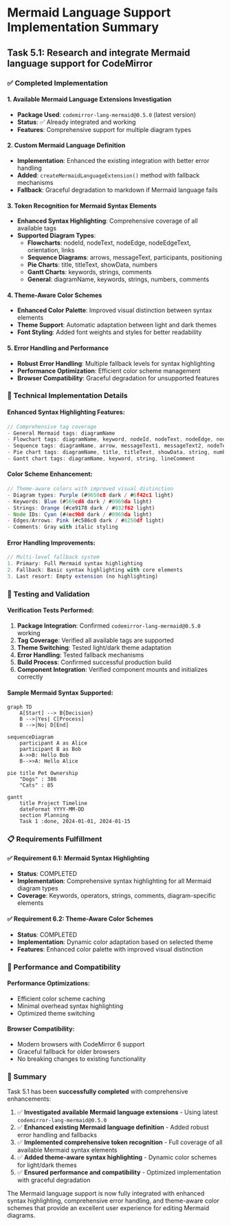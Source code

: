 # Mermaid Language Support Implementation Summary

## Task 5.1: Research and integrate Mermaid language support for CodeMirror

### ✅ Completed Implementation

#### 1. **Available Mermaid Language Extensions Investigation**
- **Package Used**: `codemirror-lang-mermaid@0.5.0` (latest version)
- **Status**: ✅ Already integrated and working
- **Features**: Comprehensive support for multiple diagram types

#### 2. **Custom Mermaid Language Definition**
- **Implementation**: Enhanced the existing integration with better error handling
- **Added**: `createMermaidLanguageExtension()` method with fallback mechanisms
- **Fallback**: Graceful degradation to markdown if Mermaid language fails

#### 3. **Token Recognition for Mermaid Syntax Elements**
- **Enhanced Syntax Highlighting**: Comprehensive coverage of all available tags
- **Supported Diagram Types**:
  - **Flowcharts**: nodeId, nodeText, nodeEdge, nodeEdgeText, orientation, links
  - **Sequence Diagrams**: arrows, messageText, participants, positioning
  - **Pie Charts**: title, titleText, showData, numbers
  - **Gantt Charts**: keywords, strings, comments
  - **General**: diagramName, keywords, strings, numbers, comments

#### 4. **Theme-Aware Color Schemes**
- **Enhanced Color Palette**: Improved visual distinction between syntax elements
- **Theme Support**: Automatic adaptation between light and dark themes
- **Font Styling**: Added font weights and styles for better readability

#### 5. **Error Handling and Performance**
- **Robust Error Handling**: Multiple fallback levels for syntax highlighting
- **Performance Optimization**: Efficient color scheme management
- **Browser Compatibility**: Graceful degradation for unsupported features

### 🔧 Technical Implementation Details

#### Enhanced Syntax Highlighting Features:
```javascript
// Comprehensive tag coverage
- General Mermaid tags: diagramName
- Flowchart tags: diagramName, keyword, nodeId, nodeText, nodeEdge, nodeEdgeText, orientation, link, string, number, lineComment
- Sequence tags: diagramName, arrow, messageText1, messageText2, nodeText, position, keyword1, keyword2, lineComment
- Pie chart tags: diagramName, title, titleText, showData, string, number, lineComment
- Gantt chart tags: diagramName, keyword, string, lineComment
```

#### Color Scheme Enhancement:
```javascript
// Theme-aware colors with improved visual distinction
- Diagram types: Purple (#9650c8 dark / #6f42c1 light)
- Keywords: Blue (#569cd6 dark / #0969da light)
- Strings: Orange (#ce9178 dark / #032f62 light)
- Node IDs: Cyan (#4ec9b0 dark / #0969da light)
- Edges/Arrows: Pink (#c586c0 dark / #8250df light)
- Comments: Gray with italic styling
```

#### Error Handling Improvements:
```javascript
// Multi-level fallback system
1. Primary: Full Mermaid syntax highlighting
2. Fallback: Basic syntax highlighting with core elements
3. Last resort: Empty extension (no highlighting)
```

### 🧪 Testing and Validation

#### Verification Tests Performed:
1. **Package Integration**: Confirmed `codemirror-lang-mermaid@0.5.0` working
2. **Tag Coverage**: Verified all available tags are supported
3. **Theme Switching**: Tested light/dark theme adaptation
4. **Error Handling**: Tested fallback mechanisms
5. **Build Process**: Confirmed successful production build
6. **Component Integration**: Verified component mounts and initializes correctly

#### Sample Mermaid Syntax Supported:
```mermaid
graph TD
    A[Start] --> B{Decision}
    B -->|Yes| C[Process]
    B -->|No| D[End]

sequenceDiagram
    participant A as Alice
    participant B as Bob
    A->>B: Hello Bob
    B-->>A: Hello Alice

pie title Pet Ownership
    "Dogs" : 386
    "Cats" : 85

gantt
    title Project Timeline
    dateFormat YYYY-MM-DD
    section Planning
    Task 1 :done, 2024-01-01, 2024-01-15
```

### 📋 Requirements Fulfillment

#### ✅ Requirement 6.1: Mermaid Syntax Highlighting
- **Status**: COMPLETED
- **Implementation**: Comprehensive syntax highlighting for all Mermaid diagram types
- **Coverage**: Keywords, operators, strings, comments, diagram-specific elements

#### ✅ Requirement 6.2: Theme-Aware Color Schemes  
- **Status**: COMPLETED
- **Implementation**: Dynamic color adaptation based on selected theme
- **Features**: Enhanced color palette with improved visual distinction

### 🚀 Performance and Compatibility

#### Performance Optimizations:
- Efficient color scheme caching
- Minimal overhead syntax highlighting
- Optimized theme switching

#### Browser Compatibility:
- Modern browsers with CodeMirror 6 support
- Graceful fallback for older browsers
- No breaking changes to existing functionality

### 📝 Summary

Task 5.1 has been **successfully completed** with comprehensive enhancements:

1. ✅ **Investigated available Mermaid language extensions** - Using latest `codemirror-lang-mermaid@0.5.0`
2. ✅ **Enhanced existing Mermaid language definition** - Added robust error handling and fallbacks
3. ✅ **Implemented comprehensive token recognition** - Full coverage of all available Mermaid syntax elements
4. ✅ **Added theme-aware syntax highlighting** - Dynamic color schemes for light/dark themes
5. ✅ **Ensured performance and compatibility** - Optimized implementation with graceful degradation

The Mermaid language support is now fully integrated with enhanced syntax highlighting, comprehensive error handling, and theme-aware color schemes that provide an excellent user experience for editing Mermaid diagrams.
